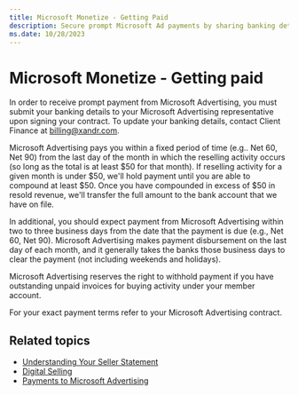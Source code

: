 ```yaml
---
title: Microsoft Monetize - Getting Paid
description: Secure prompt Microsoft Ad payments by sharing banking details at contract signing and learn to update this info for timely transactions.
ms.date: 10/28/2023
---
```


# Microsoft Monetize - Getting paid

In order to receive prompt payment from Microsoft Advertising, you must submit your banking details to your Microsoft Advertising representative upon signing your contract. To update your banking details, contact Client Finance at [billing@xandr.com](mailto:billing@xandr.com).

Microsoft Advertising pays you within a fixed period of time (e.g.. Net 60, Net 90) from the last day of the month in which the reselling activity occurs (so long as the total is at least $50 for that month). If reselling activity for a given month is under $50, we'll hold payment until you are able to compound at least $50. Once you have compounded in excess of $50 in resold revenue, we'll transfer the full amount to the bank account that we have on file.

In additional, you should expect payment from Microsoft Advertising within two to three business days from the date that the payment is due (e.g., Net 60, Net 90). Microsoft Advertising makes payment disbursement on the last day of each month, and it generally takes the banks those business days to clear the payment (not including weekends and holidays).

Microsoft Advertising reserves the right to withhold payment if you have outstanding unpaid invoices for buying activity under your member account.

For your exact payment terms refer to your Microsoft Advertising contract.

## Related topics

- [Understanding Your Seller Statement](understanding-your-seller-statement.md)
- [Digital Selling](digital-selling.md)
- [Payments to Microsoft Advertising](payment-to-xandr.md)
